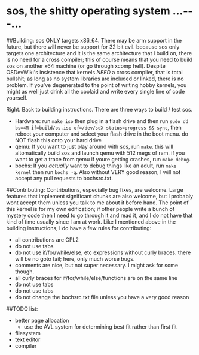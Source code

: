 # sos, the shitty operating system ...---...

##Building:
sos ONLY targets x86_64. There may be arm support in the future, but there will never be support for 32 bit evil.
because sos only targets one architecture and it is the same architecture that I build on, there is no need for a cross compiler; this of course means that you need to build sos on another x64 machine (or go through xcomp hell). Despite OSDevWiki's insistence that kernels _NEED_ a cross compiler, that is total bullshit; as long as no system libraries are included or linked, there is no problem. If you've degenerated to the point of writing hobby kernels, you might as well just drink all the coolaid and write every single line of code yourself.

Right. Back to building instructions. There are three ways to build / test sos. 
 - Hardware: run ```make iso``` then plug in a flash drive and then run ```sudo dd bs=4M if=build/os.iso of=/dev/sdX status=progress && sync```, then reboot your computer and select your flash drive in the boot menu. do NOT flash this onto your hard drive
 - qemu: If you want to just play around with sos, run ```make```. this will altomatically build sos and launch qemu with 512 megs of ram. if you want to get a trace from qemu if youre getting crashes, run ```make debug```.
 - bochs: If you _actually_ want to debug things like an adult, run ```make kernel``` then run ```bochs -q```. Also without VERY good reason, I will not accept any pull requests to bochsrc.txt.
 
##Contributing:
Contributions, especially bug fixes, are welcome. Large features that implement significant chunks are also welcome, but I probably wont accept them unless you talk to me about it before hand. The point of this kernel is for my own edification; if other people write a bunch of mystery code then I need to go through it and read it, and I do not have that kind of time usually since I am at work. Like I mentioned above in the building instructions, I do have a few rules for contributing:
 - all contributions are GPL2
 - do not use tabs
 - do not use if/for/while/else, etc expressions without curly braces. there will be no goto fail; here, only much worse bugs.
 - comments are nice, but not super necessary. I might ask for some though.
 - all curly braces for if/for/while/else/functions are on the same line
 - do not use tabs
 - do not use tabs
 - do not change the bochsrc.txt file unless you have a very good reason

 ##TODO list:
 - better page allocation
     - use the AVL system for determining best fit rather than first fit
 - filesystem
 - text editor
 - compiler
